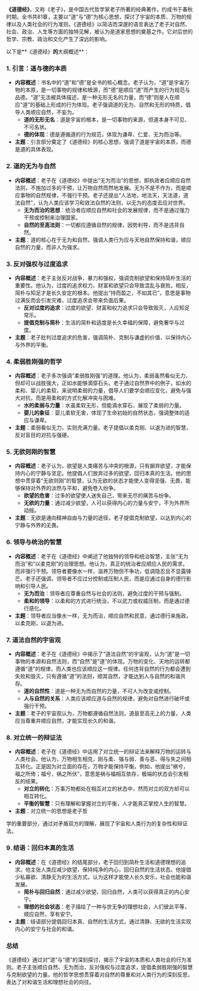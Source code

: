 **《道德经》**，又称《老子》，是中国古代哲学家老子所著的经典著作，约成书于春秋时期。全书共81章，主要以“道”与“德”为核心思想，探讨了宇宙的本质、万物的规律以及人类社会的行为准则。《道德经》以简洁而深邃的语言表达了老子对自然、社会、政治、人生等方面的独特见解，被认为是道家思想的奠基之作。它对后世的哲学、宗教、政治和文化产生了深远的影响。

以下是**《道德经》**的**大纲概述**：

### 1. **引言：道与德的本质**
- **内容概述**：书名中的“道”和“德”是全书的核心概念。老子认为，“道”是宇宙万物的本原，是一切事物的规律和根源，而“德”是顺应“道”而产生的行为规范与品德。“道”无法被具体描述，是一种无形无名的力量，而“德”则是人在顺应“道”的基础上形成的行为体现。老子强调道的无为、自然和无形的特质，倡导人类顺应自然，不妄为。
  - **道的无形无名**：道是宇宙的根本，是一切事物的来源，但道本身不可见、不可名状。
  - **德的体现**：德是遵循道的行为规范，体现为谦卑、仁爱、无为而治等。
- **主题**：引言部分奠定了《道德经》的核心思想，强调了道是宇宙的本质，而德是道的具体表现。

### 2. **道的无为与自然**
- **内容概述**：老子在《道德经》中提出“无为而治”的思想，即执政者应顺应自然法则，不施加过多的干预，让万物自然而然地发展。无为不是不作为，而是顺应事物的自然规律，不强行干预。老子还提出“人法地，地法天，天法道，道法自然”，认为人类应该学习和效法自然的法则，以无为的态度去应对世界。
  - **无为而治的思想**：统治者应顺应自然和社会的发展规律，而不是通过强力干预或控制来治理国家。
  - **自然的至高法则**：一切都应遵循自然的规律，因势利导，而不是违背自然。
- **主题**：道的核心在于无为和自然，强调人类行为应与天地自然保持和谐，顺应自然的力量，而非人为强求。

### 3. **反对强权与过度追求**
- **内容概述**：老子主张反对战争、暴力和强权，强调克制欲望和保持简朴生活的重要性。他认为，过度的追求权力、财富和欲望只会导致混乱与衰败。相反，简朴与知足才是长久安定的根本。他提出“持而盈之，不如其已”，意思是事物过满反而会引发灾难，过度追求会带来负面后果。
  - **反对过度的追求**：过度的欲望、财富和权力追求只会导致毁灭，人应知足常乐。
  - **提倡克制与简朴**：生活的简朴和适度是长久幸福的保障，避免奢华与过度。
- **主题**：老子批判过度追求的危害，强调简朴、克制与谦虚的价值，以保持内心与外界的平衡。

### 4. **柔弱胜刚强的哲学**
- **内容概述**：老子多次强调“柔弱胜刚强”的道理。他认为，柔弱虽然看似无力，但却可以战胜强大，正如水能够滴穿石头。老子通过自然界中的例子，如水的柔和、婴儿的柔软，来说明柔弱的力量，倡导人们要学会顺应变化，避免与强大对抗，而是用柔和的方式化解冲突与困难。
  - **水的柔弱与力量**：水虽柔软无形，但能滴水穿石，展现了柔弱的力量。
  - **婴儿的象征**：婴儿柔软无害，体现了生命初始的自然状态，强调整体的适应与谦卑。
- **主题**：柔弱看似无力，实则充满力量。老子提倡以柔克刚、以退为进的智慧，反对盲目的对抗与强硬。

### 5. **无欲则刚的智慧**
- **内容概述**：老子认为，欲望是人类痛苦与冲突的根源，只有摒弃欲望，才能保持内心的宁静与坚定。他提倡人们放弃过多的欲望，回归本真的生活。他的思想中贯穿着“无欲则刚”的智慧，认为无欲的状态才能使人变得坚强、无畏，能够保持对外界的淡然与平和，避免卷入纷争。
  - **欲望的危害**：过多的欲望使人迷失自己，带来无尽的痛苦与纷争。
  - **无欲的力量**：通过减少欲望，人可以获得内心的力量与安宁，不为外界所动摇。
- **主题**：无欲是通向精神自由与力量的途径，老子提倡克制欲望，以达到内心的宁静与外界的无畏。

### 6. **领导与统治的智慧**
- **内容概述**：老子在《道德经》中阐述了他独特的领导和统治智慧，主张“无为而治”和“以柔克刚”的治理思想。他认为，真正的统治者应顺应人民的需求，而非强行干预。领导者要像水一样，滋养万物但不争功，低调隐忍且不显露锋芒。老子还强调，领导者不应过分控制或压制人民，而是应通过自身的德行影响和引导人民。
  - **无为而治**：领导者应尊重自然与社会的法则，避免过度的干预与强制。
  - **柔和的领导**：以柔和的方式进行统治，不以武力或权威压制，而是通过德行感化。
- **主题**：领导者应当像水一样，无为而治，顺应自然和民意，通过德行来施政，以柔克刚，以退为进。

### 7. **道法自然的宇宙观**
- **内容概述**：老子在《道德经》中揭示了“道法自然”的宇宙观，认为“道”是一切事物的本源和自然法则，而“自然”是“道”的体现。万物的变化、天地的运转都遵循“道”的规律，而人类也应该顺应这一规律。任何违背自然的行为都会遭到失败和毁灭，只有遵循“道”的法则，顺其自然，才能达到人与自然的和谐共存。
  - **道的自然性**：道是一种无为而自然的力量，不可人为改变或控制。
  - **人与自然的关系**：人类应该顺应道与自然的规律，避免对自然进行破坏或强行干预。
- **主题**：老子的宇宙观认为，万物都遵循自然法则，道是至高无上的力量，人类应当尊重并顺应自然，才能实现长久的和谐。

### 8. **对立统一的辩证法**
- **内容概述**：老子在《道德经》中运用了对立统一的辩证法来解释万物的运转与人类社会。他认为，万物相生相克，刚与柔、强与弱、善与恶、得与失之间相互转化。正是因为对立面的存在，万物才能保持平衡。例如，他提出“祸兮，福之所倚；福兮，祸之所伏”，意思是祸与福相互依存，极端的状态会引发相反的结果。
  - **对立的转化**：万事万物都处在相互对立的状态中，然而对立的双方却可以相互转化。
  - **平衡的智慧**：只有理解和掌握对立的平衡，人才能真正掌控人生的智慧。
- **主题**：对立统一的思想是老子哲

学的重要部分，通过对矛盾双方的理解，展现了宇宙和人类行为的复杂性和辩证法。

### 9. **结语：回归本真的生活**
- **内容概述**：在《道德经》的结尾部分，老子回归到简朴生活和道德理想的追求。他主张人类应减少欲望，保持纯净的内心，回归自然的生活状态。他提倡少私寡欲、清静无为的生活方式，认为这样才能使人长久安乐，社会也能和谐发展。
  - **简朴与回归自然**：通过减少欲望、回归自然，人类可以获得真正的内心安宁。
  - **理想的社会状态**：老子描绘了一种与世无争的理想社会，人们彼此平等，顺应自然，享有安宁。
- **主题**：结语部分提倡回归本真、自然的生活方式，通过清静、无欲的生活实现内心的安宁与社会的和谐。

### **总结**
《道德经》通过对“道”与“德”的深刻探讨，揭示了宇宙的本质和人类社会的行为准则。老子主张顺应自然、无为而治，反对强权与过度追求，提倡柔弱胜刚强的智慧与克制欲望的力量。他的哲学思想贯穿着对自然的尊重和对人类行为的深刻反思，表达了对和谐生活和理想社会的向往。